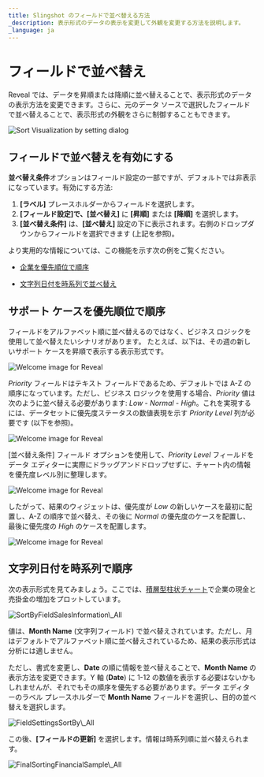 ```yaml
---
title: Slingshot のフィールドで並べ替える方法
_description: 表示形式のデータの表示を変更して外観を変更する方法を説明します。
_language: ja
---
```


# フィールドで並べ替え

Reveal では、データを昇順または降順に並べ替えることで、表示形式のデータの表示方法を変更できます。さらに、元のデータ ソースで選択したフィールドで並べ替えることで、表示形式の外観をさらに制御することもできます。

<img src="images/sort-visualization-by-field.png" alt="Sort Visualization by setting dialog" class="responsive-img"/>

## フィールドで並べ替えを有効にする 

**並べ替え条件**オプションはフィールド設定の一部ですが、デフォルトでは非表示になっています。有効にする方法:

1. **[ラベル]** プレースホルダーからフィールドを選択します。
2. **[フィールド設定]**で、**[並べ替え]** に **[昇順]** または **[降順]** を選択します。
3. **[並べ替え条件]** は、**[並べ替え]** 設定の下に表示されます。右側のドロップダウンからフィールドを選択できます (上記を参照)。

より実用的な情報については、この機能を示す次の例をご覧ください。

  - [企業を優先順位で順序](#by-priority)

  - [文字列日付を時系列で並べ替え](#string-date-chr-order)

<a name='by-priority'></a>
## サポート ケースを優先順位で順序

フィールドをアルファベット順に並べ替えるのではなく、ビジネス ロジックを使用して並べ替えたいシナリオがあります。
たとえば、以下は、その週の新しいサポート ケースを昇順で表示する表示形式です。

<img src="images/RevenueCompanyFilterSample_All.png" alt="Welcome image for Reveal" class="responsive-img"/>

_Priority_ フィールドはテキスト フィールドであるため、デフォルトでは A-Z の順序になっています。ただし、ビジネス ロジックを使用する場合、_Priority_ 値は次のように並べ替える必要があります: _Low_ - _Normal_ - _High_。これを実現するには、データセットに優先度ステータスの数値表現を示す _Priority Level_ 列が必要です (以下を参照)。

<img src="images/RevenueCompanyPriority_All.png" alt="Welcome image for Reveal" class="responsive-img"/>

[並べ替え条件] フィールド オプションを使用して、*Priority Level* フィールドをデータ エディターに実際にドラッグアンドドロップせずに、チャート内の情報を優先度レベル別に整理します。

<img src="images/ForecastPriorityLevel_All.png" alt="Welcome image for Reveal" class="responsive-img"/>

したがって、結果のウィジェットは、優先度が *Low* の新しいケースを最初に配置し、A-Z の順序で並べ替え、その後に *Normal* の優先度のケースを配置し、最後に優先度の *High* のケースを配置します。

<img src="images/ForecastSortByFieldFinal_All.png" alt="Welcome image for Reveal" class="responsive-img"/>  

<a name='string-date-chr-order'></a>
## 文字列日付を時系列で順序

次の表示形式を見てみましょう。ここでは、[積層型柱状チャート](~/jp/visualization-tutorials/stacked-charts.html#create-stacked-chart)で企業の現金と売掛金の増加をプロットしています。

<img src="images/SortByFieldSalesInformation_All.png" alt="SortByFieldSalesInformation\_All" class="responsive-img"/>

値は、**Month Name** (文字列フィールド) で並べ替えされています。ただし、月はデフォルトでアルファベット順に並べ替えされているため、結果の表示形式は分析には適しません。

ただし、書式を変更し、**Date** の順に情報を並べ替えることで、**Month Name** の表示方法を変更できます。Y 軸 (**Date**) に 1-12 の数値を表示する必要はないかもしれませんが、それでもその順序を優先する必要があります。データ エディターのラベル プレースホルダーで **Month Name** フィールドを選択し、目的の並べ替えを選択します。

<img src="images/FieldSettingsSortBy_All.png" alt="FieldSettingsSortBy\_All" class="responsive-img"/>

この後、**[フィールドの更新]** を選択します。情報は時系列順に並べ替えられます。

<img src="images/FinalSortingFinancialSample_All.png" alt="FinalSortingFinancialSample\_All" class="responsive-img"/>

